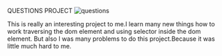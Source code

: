 QUESTIONS PROJECT
![questions](https://user-images.githubusercontent.com/62251171/147773657-bd828928-1005-4721-b833-5af93b64b55d.png)


This is really an interesting project to me.I learn many new things how to work traversing the dom element and using selector inside the dom element.
But also I was many problems to do this project.Because it was little much hard to me.

